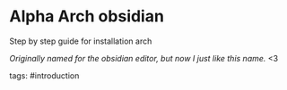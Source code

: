 # Alpha Arch obsidian
Step by step guide for installation arch

*Originally named for the obsidian editor, but now I just like this name.* <3

tags: #introduction